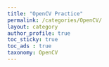 ```yaml
---
title: "OpenCV Practice"
permalink: /categories/OpenCV/
layout: category
author_profile: true
toc_sticky: true
toc_ads : true
taxonomy: OpenCV
---
```

